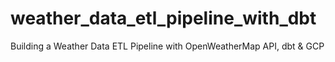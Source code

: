 # weather_data_etl_pipeline_with_dbt
Building a Weather Data ETL Pipeline with OpenWeatherMap API, dbt &amp; GCP
